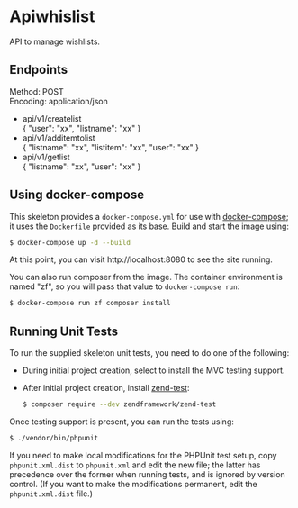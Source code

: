 # Apiwhislist

API to manage wishlists.

## Endpoints

Method: POST  
Encoding: application/json  

  * api/v1/createlist  
	{
		"user": "xx",
		"listname": "xx"
	}
  * api/v1/additemtolist  
  	{
		"listname": "xx",
		"listitem": "xx",
		"user": "xx"
	}
  * api/v1/getlist  
  	{
		"listname": "xx",
		"user": "xx"
	}


## Using docker-compose

This skeleton provides a `docker-compose.yml` for use with
[docker-compose](https://docs.docker.com/compose/); it
uses the `Dockerfile` provided as its base. Build and start the image using:

```bash
$ docker-compose up -d --build
```

At this point, you can visit http://localhost:8080 to see the site running.

You can also run composer from the image. The container environment is named
"zf", so you will pass that value to `docker-compose run`:

```bash
$ docker-compose run zf composer install
```



## Running Unit Tests

To run the supplied skeleton unit tests, you need to do one of the following:

- During initial project creation, select to install the MVC testing support.
- After initial project creation, install [zend-test](https://zendframework.github.io/zend-test/):

  ```bash
  $ composer require --dev zendframework/zend-test
  ```

Once testing support is present, you can run the tests using:

```bash
$ ./vendor/bin/phpunit
```

If you need to make local modifications for the PHPUnit test setup, copy
`phpunit.xml.dist` to `phpunit.xml` and edit the new file; the latter has
precedence over the former when running tests, and is ignored by version
control. (If you want to make the modifications permanent, edit the
`phpunit.xml.dist` file.)


